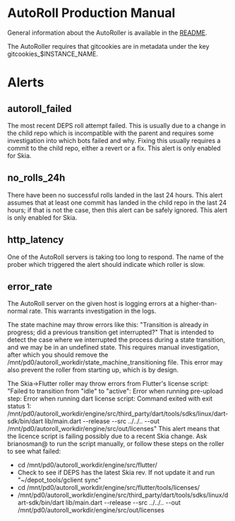 AutoRoll Production Manual
==========================

General information about the AutoRoller is available in the
[README](./README.md).

The AutoRoller requires that gitcookies are in metadata under the key gitcookies_$INSTANCE_NAME.

Alerts
======

autoroll_failed
---------------

The most recent DEPS roll attempt failed. This is usually due to a change in the
child repo which is incompatible with the parent and requires some investigation
into which bots failed and why. Fixing this usually requires a commit to the
child repo, either a revert or a fix. This alert is only enabled for Skia.


no_rolls_24h
------------

There have been no successful rolls landed in the last 24 hours. This alert
assumes that at least one commit has landed in the child repo in the last 24
hours; if that is not the case, then this alert can be safely ignored. This
alert is only enabled for Skia.


http_latency
------------

One of the AutoRoll servers is taking too long to respond. The name of the
prober which triggered the alert should indicate which roller is slow.


error_rate
----------

The AutoRoll server on the given host is logging errors at a higher-than-normal
rate. This warrants investigation in the logs.

The state machine may throw errors like this: "Transition is already in
progress; did a previous transition get interrupted?"  That is intended to
detect the case where we interrupted the process during a state transition, and
we may be in an undefined state. This requires manual investigation, after which
you should remove the /mnt/pd0/autoroll_workdir/state_machine_transitioning
file. This error may also prevent the roller from starting up, which is by
design.

The Skia->Flutter roller may throw errors from Flutter's license script:
"Failed to transition from "idle" to "active": Error when running pre-upload step: Error when running dart license script: Command exited with exit status 1: /mnt/pd0/autoroll_workdir/engine/src/third_party/dart/tools/sdks/linux/dart-sdk/bin/dart lib/main.dart --release --src ../../.. --out /mnt/pd0/autoroll_workdir/engine/src/out/licenses"
This alert means that the licence script is failing possibly due to a recent
Skia change. Ask brianosman@ to run the script manually, or follow these steps
on the roller to see what failed:
* cd /mnt/pd0/autoroll_workdir/engine/src/flutter/
* Check to see if DEPS has the latest Skia rev. If not update it and run "~/depot_tools/gclient sync"
* cd /mnt/pd0/autoroll_workdir/engine/src/flutter/tools/licenses/
* /mnt/pd0/autoroll_workdir/engine/src/third_party/dart/tools/sdks/linux/dart-sdk/bin/dart lib/main.dart --release --src ../../.. --out /mnt/pd0/autoroll_workdir/engine/src/out/licenses
